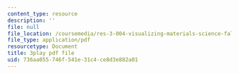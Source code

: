 ```yaml
---
content_type: resource
description: ''
file: null
file_location: /coursemedia/res-3-004-visualizing-materials-science-fall-2017/736aa055746f541e31c4ce8d3e882a01_-MJrb7xScbU.pdf
file_type: application/pdf
resourcetype: Document
title: 3play pdf file
uid: 736aa055-746f-541e-31c4-ce8d3e882a01
---
```

